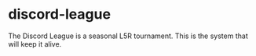 # discord-league 

The Discord League is a seasonal L5R tournament. This is the system that will keep it alive.
